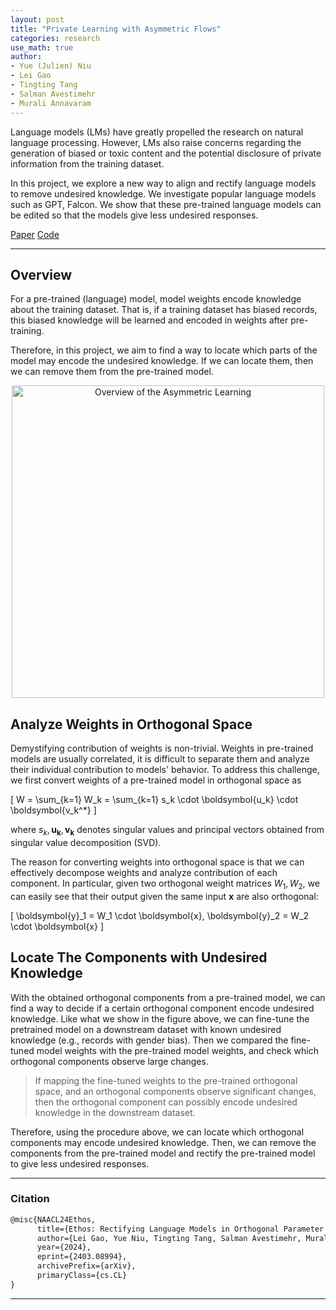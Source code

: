 ```yaml
---
layout: post
title: "Private Learning with Asymmetric Flows"
categories: research
use_math: true
author:
- Yue (Julien) Niu
- Lei Gao
- Tingting Tang
- Salman Avestimehr
- Murali Annavaram
---
```


Language models (LMs) have greatly propelled the research on natural language processing. 
However, LMs also raise concerns regarding the generation of biased or toxic content and the potential disclosure of private information from the training dataset. 

In this project, we explore a new way to align and rectify language models to remove undesired knowledge.
We investigate popular language models such as GPT, Falcon. We show that these pre-trained language models can be edited
so that the models give less undesired responses. 

<a href="https://arxiv.org/abs/2403.08994" class="btn">Paper</a>
<a href="https://github.com/leigao97/ethos" class="btn">Code</a>

---

## Overview

For a pre-trained (language) model, model weights encode knowledge about the training dataset. 
That is, if a training dataset has biased records, this biased knowledge will be learned and encoded in weights after pre-training. 

Therefore, in this project, we aim to find a way to locate which parts of the model may encode the undesired knowledge. 
If we can locate them, then we can remove them from the pre-trained model. 

<p style="text-align: center;">
<img src="https://yuehniu.github.io/homepage//assets/fig/ethos/ethos.png" alt="Overview of the Asymmetric Learning" width="500"/>
</p>

## Analyze Weights in Orthogonal Space

Demystifying contribution of weights is non-trivial. Weights in pre-trained models are usually correlated, it is difficult to 
separate them and analyze their individual contribution to models' behavior. To address this challenge, we first convert weights 
of a pre-trained model in orthogonal space as

\[ W = \sum_{k=1} W_k = \sum_{k=1} s_k \cdot \boldsymbol{u_k} \cdot \boldsymbol{v_k^*} \]

where $s_k, \boldsymbol{u_k}, \boldsymbol{v_k}$ denotes singular values and principal vectors obtained from singular value decomposition (SVD). 

The reason for converting weights into orthogonal space is that we can effectively decompose weights and analyze contribution of each component.
In particular, given two orthogonal weight matrices $W_1, W_2$, we can easily see that their output given the same input $\boldsymbol{x}$ are also orthogonal:

\[ \boldsymbol{y}_1 = W_1 \cdot \boldsymbol{x}, \boldsymbol{y}_2 = W_2 \cdot \boldsymbol{x} \]


## Locate The Components with Undesired Knowledge

With the obtained orthogonal components from a pre-trained model, we can find a way to decide if a certain orthogonal component encode undesired knowledge. 
Like what we show in the figure above, we can fine-tune the pretrained model on a downstream dataset with known undesired knowledge 
(e.g., records with gender bias). Then we compared the fine-tuned model weights with the pre-trained model weights, 
and check which orthogonal components observe large changes. 

> If mapping the fine-tuned weights to the pre-trained orthogonal space, and an orthogonal components observe significant
> changes, then the orthogonal component can possibly encode undesired knowledge in the downstream dataset.

Therefore, using the procedure above, we can locate which orthogonal components may encode undesired knowledge. Then, we can
remove the components from the pre-trained model and rectify the pre-trained model to give less undesired responses. 


---

### Citation

```latex
@misc{NAACL24Ethos,
      title={Ethos: Rectifying Language Models in Orthogonal Parameter Space}, 
      author={Lei Gao, Yue Niu, Tingting Tang, Salman Avestimehr, Murali Annavaram},
      year={2024},
      eprint={2403.08994},
      archivePrefix={arXiv},
      primaryClass={cs.CL}
}
```

---

